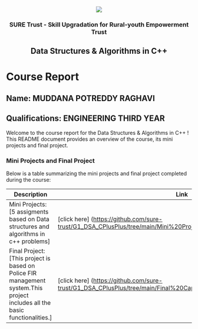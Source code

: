 <!-- PROJECT LOGO -->
<br />

<div align="center">
   <img src='https://user-images.githubusercontent.com/73131499/166115643-d3187f47-d38f-41b2-ae42-5ecbbc60de14.png' />


<h3 align="center">SURE Trust - Skill Upgradation for Rural-youth Empowerment Trust</h3>
  <h2> Data Structures & Algorithms in C++ </h2>
</div>

# Course Report

## Name: MUDDANA POTREDDY RAGHAVI

## Qualifications: ENGINEERING THIRD YEAR

Welcome to the course report for the Data Structures & Algorithms in C++ ! This README document provides an overview of the course, its mini projects and final project.

### Mini Projects and Final Project

Below is a table summarizing the mini projects and final project completed during the course:

| Description                               | Link                                    |
|-------------------------------------------|-----------------------------------------|
| Mini Projects: [5 assigments based on Data structures and algorithms in c++ problems]     |[click here] (https://github.com/sure-trust/G1_DSA_CPlusPlus/tree/main/Mini%20Projects/Raghavi)                         |
| Final Project: [This project is based on Police FIR management system.This project includes all the basic functionalities.]     | [click here] (https://github.com/sure-trust/G1_DSA_CPlusPlus/tree/main/Final%20Capstone%20Project/Raghavi/final_project)                        |